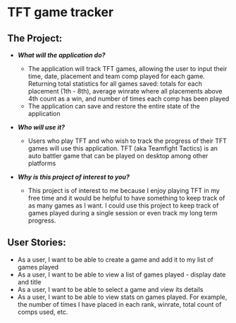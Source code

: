 # TFT game tracker

## The Project:

- ***What will the application do?***
    - The application will track TFT games, allowing the user to input their time, date, placement and team comp played for each game. Returning total statistics for all games saved: totals for each placement (1th - 8th), average winrate where all placements above 4th count as a win, and number of times each comp has been played 
    - The application can save and restore the entire state of the application
  
  
- ***Who will use it?***
  - Users who play TFT and who wish to track the progress of their TFT games will use this application. TFT (aka Teamfight Tactics) is an auto battler game that can be played on desktop among other platforms 
  

- ***Why is this project of interest to you?***
  - This project is of interest to me because I enjoy playing TFT in my free time and it would be helpful to have something to keep track of as many games as I want. I could use this project to keep track of games played during a single session or even track my long term progress. 

## User Stories: ## 

- As a user, I want to be able to create a game and add it to my list of games played
- As a user, I want to be able to view a list of games played - display date and title 
- As a user, I want to be able to select a game and view its details
- As a user, I want to be able to view stats on games played. For example, the number of times I have placed in each rank, winrate, total count of comps used, etc. 
